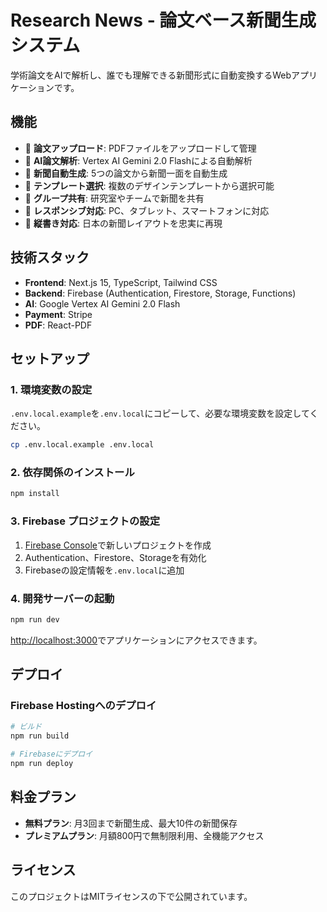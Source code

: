 # Research News - 論文ベース新聞生成システム

学術論文をAIで解析し、誰でも理解できる新聞形式に自動変換するWebアプリケーションです。

## 機能

- 📄 **論文アップロード**: PDFファイルをアップロードして管理
- 🤖 **AI論文解析**: Vertex AI Gemini 2.0 Flashによる自動解析
- 📰 **新聞自動生成**: 5つの論文から新聞一面を自動生成
- 🎨 **テンプレート選択**: 複数のデザインテンプレートから選択可能
- 👥 **グループ共有**: 研究室やチームで新聞を共有
- 📱 **レスポンシブ対応**: PC、タブレット、スマートフォンに対応
- 🎌 **縦書き対応**: 日本の新聞レイアウトを忠実に再現

## 技術スタック

- **Frontend**: Next.js 15, TypeScript, Tailwind CSS
- **Backend**: Firebase (Authentication, Firestore, Storage, Functions)
- **AI**: Google Vertex AI Gemini 2.0 Flash
- **Payment**: Stripe
- **PDF**: React-PDF

## セットアップ

### 1. 環境変数の設定

`.env.local.example`を`.env.local`にコピーして、必要な環境変数を設定してください。

```bash
cp .env.local.example .env.local
```

### 2. 依存関係のインストール

```bash
npm install
```

### 3. Firebase プロジェクトの設定

1. [Firebase Console](https://console.firebase.google.com/)で新しいプロジェクトを作成
2. Authentication、Firestore、Storageを有効化
3. Firebaseの設定情報を`.env.local`に追加

### 4. 開発サーバーの起動

```bash
npm run dev
```

[http://localhost:3000](http://localhost:3000)でアプリケーションにアクセスできます。

## デプロイ

### Firebase Hostingへのデプロイ

```bash
# ビルド
npm run build

# Firebaseにデプロイ
npm run deploy
```

## 料金プラン

- **無料プラン**: 月3回まで新聞生成、最大10件の新聞保存
- **プレミアムプラン**: 月額800円で無制限利用、全機能アクセス

## ライセンス

このプロジェクトはMITライセンスの下で公開されています。